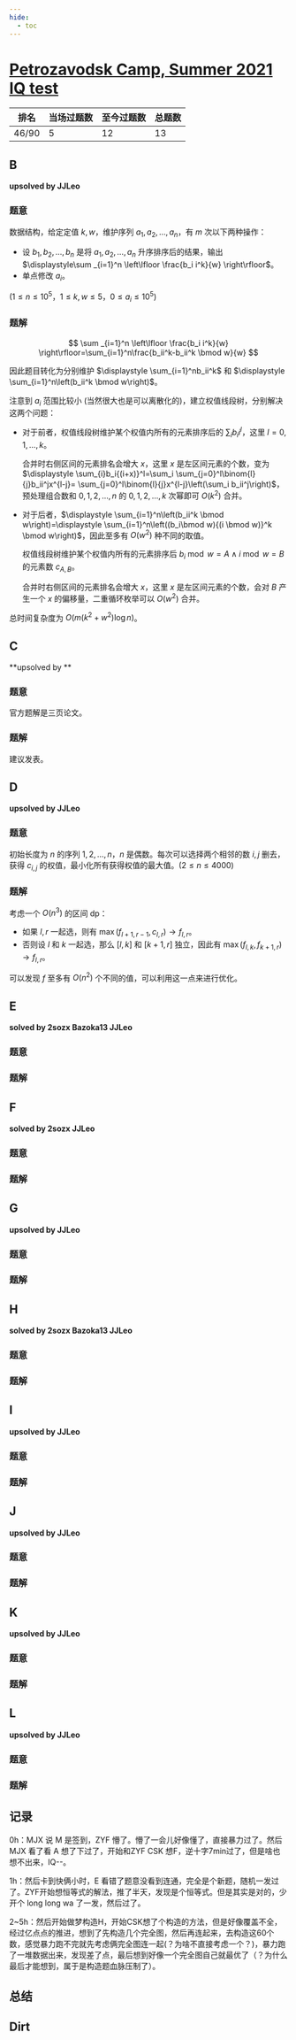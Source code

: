 ```yaml
---
hide:
  - toc
---
```


# [Petrozavodsk Camp, Summer 2021 IQ test](https://official.contest.yandex.com/ptz-summer-2021/contest/28722/enter)

| 排名  | 当场过题数 | 至今过题数 | 总题数 |
| ----- | ---------- | ---------- | ------ |
| 46/90 | 5          | 12         | 13     |

## **B**

**upsolved by JJLeo**

### 题意

数据结构，给定定值 $k,w$，维护序列 $a_1,a_2,\ldots,a_n$，有 $m$ 次以下两种操作：

- 设 $b_1,b_2,\ldots,b_n$ 是将 $a_1,a_2,\ldots,a_n$ 升序排序后的结果，输出 $\displaystyle\sum  _{i=1}^n \left\lfloor \frac{b_i i^k}{w} \right\rfloor$。
- 单点修改 $a_i$。

($1 \le n \le 10^5$，$1 \le k,w \le 5$，$0 \le a_i \le 10^5$)

### 题解

$$
\sum  _{i=1}^n \left\lfloor \frac{b_i i^k}{w} \right\rfloor=\sum_{i=1}^n\frac{b_ii^k-b_ii^k \bmod w}{w}
$$

因此题目转化为分别维护 $\displaystyle \sum_{i=1}^nb_ii^k$ 和 $\displaystyle \sum_{i=1}^n\left(b_ii^k \bmod w\right)$。

注意到 $a_i$ 范围比较小 (当然很大也是可以离散化的)，建立权值线段树，分别解决这两个问题：

- 对于前者，权值线段树维护某个权值内所有的元素排序后的 $\displaystyle \sum_{i}b_ii^l$，这里 $l=0,1,\ldots,k$。

  合并时右侧区间的元素排名会增大 $x$，这里 $x$ 是左区间元素的个数，变为 $\displaystyle \sum_{i}b_i{(i+x)}^l=\sum_i \sum_{j=0}^l\binom{l}{j}b_ii^jx^{l-j}= \sum_{j=0}^l\binom{l}{j}x^{l-j}\left(\sum_i b_ii^j\right)$，预处理组合数和 $0,1,2,\ldots,n$ 的 $0,1,2,\ldots,k$ 次幂即可 $O\left(k^2\right)$ 合并。

- 对于后者，$\displaystyle \sum_{i=1}^n\left(b_ii^k \bmod w\right)=\displaystyle \sum_{i=1}^n\left((b_i\bmod w){(i \bmod w)}^k \bmod w\right)$，因此至多有 $O\left(w^2\right)$ 种不同的取值。

  权值线段树维护某个权值内所有的元素排序后 $b_i \bmod w = A \land i \bmod w = B$ 的元素数 $c_{A,B}$。

  合并时右侧区间的元素排名会增大 $x$，这里 $x$ 是左区间元素的个数，会对 $B$ 产生一个 $x$ 的偏移量，二重循环枚举可以 $O\left(w^2\right)$ 合并。

总时间复杂度为 $O\left(m\left(k^2+w^2\right) \log n\right)$。

## **C**

**upsolved by **

### 题意

官方题解是三页论文。

### 题解

建议发表。

## **D**

**upsolved by JJLeo**

### 题意

初始长度为 $n$ 的序列 $1,2,\ldots,n$，$n$ 是偶数。每次可以选择两个相邻的数 $i,j$ 删去，获得 $c_{i,j}$ 的权值，最小化所有获得权值的最大值。($2 \le n \le 4000$)

### 题解

考虑一个 $O\left(n^3\right)$ 的区间 dp：

- 如果 $l,r$ 一起选，则有 $\max(f_{l+1,r-1},c_{l,r}) \to f_{l,r}$。
- 否则设 $l$ 和 $k$ 一起选，那么 $[l,k]$ 和 $[k+1,r]$ 独立，因此有 $\max(f_{l,k},f_{k+1,r}) \to f_{l,r}$。

可以发现 $f$ 至多有 $O\left(n^2\right)$ 个不同的值，可以利用这一点来进行优化。

## **E**

**solved by 2sozx Bazoka13 JJLeo**

### 题意



### 题解



## **F**

**solved by 2sozx JJLeo**

### 题意



### 题解



## **G**

**upsolved by JJLeo**

### 题意



### 题解



## **H**

**solved by 2sozx Bazoka13 JJLeo**

### 题意



### 题解



## **I**

**upsolved by JJLeo**

### 题意



### 题解



## **J**

**upsolved by JJLeo**

### 题意



### 题解



## **K**

**upsolved by JJLeo**

### 题意



### 题解



## **L**

**upsolved by JJLeo**

### 题意



### 题解



## **记录**

0h：MJX 说 M 是签到，ZYF 懵了。懵了一会儿好像懂了，直接暴力过了。然后 MJX 看了看 A 想了下过了，开始和ZYF CSK 想F，逆十字7min过了，但是啥也想不出来，IQ--。

1h：然后卡到快俩小时，E 看错了题意没看到连通，完全是个新题，随机一发过了。ZYF开始想恒等式的解法，推了半天，发现是个恒等式。但是其实是对的，少开个 long long wa 了一发，然后过了。

2~5h：然后开始做梦构造H，开始CSK想了个构造的方法，但是好像覆盖不全，经过亿点点的推进，想到了先构造几个完全图，然后再连起来，去构造这60个数，感觉暴力跑不完就先考虑俩完全图连一起(？为啥不直接考虑一个？)，暴力跑了一堆数据出来，发现差了点，最后想到好像一个完全图自己就最优了（？为什么最后才能想到，属于是构造题血脉压制了）。

## **总结**

## **Dirt**



